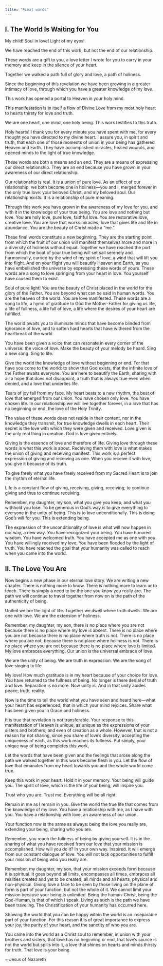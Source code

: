 ```yaml
---
title: "Final words"
---
```


## I. The World Is Waiting for You

My child! Soul in love! Light of my eyes!

We have reached the end of this work, but not the end of our
relationship.

These words are a gift to you, a love letter I wrote for you to carry in
your memory and keep in the silence of your heart.

Together we walked a path full of glory and love, a path of holiness.

Since the beginning of this revelation we have been growing in a greater
intimacy of love, through which you have a greater knowledge of my love.

This work has opened a portal to Heaven in your holy mind.

This manifestation is in itself a flow of Divine Love from my most holy
heart to hearts thirsty for love and truth.

We are one heart, one mind, one holy being. This work testifies to
this truth.

Holy hearts! I thank you for every minute you have spent with me, for
every thought you have directed to my divine heart. I assure you, in
spirit and truth, that each one of those moments of union in your being
has gathered Heaven and Earth. They have accomplished miracles, healed
wounds, and opened minds to the light of true knowledge.

These words are both a means and an end. They are a means of expressing
our direct relationship. They are an end because you have grown in your
awareness of our direct relationship.

Our relationship is real. It is a union of pure love. As an effect of
our relationship, we both become one in holiness—you and I, merged
forever in the only true love: your beloved Christ, and my beloved soul.
Our relationship exists. It is a relationship of pure meaning.

Through this work you have grown in the awareness of my love for you,
and with it in the knowledge of your true being. You are love and
nothing but love. You are holy love, pure love, faithful love. You are
restorative love, creative love. You are love that works miracles, love
that gives life and life in abundance. You are the beauty of Christ made
a “me.”

These final words constitute a new beginning. They are the starting
point from which the fruit of our union will manifest themselves more
and more in a diversity of holiness without equal. Together we have
reached the port from which the boat of your true being will set sail
serenely and harmonically, carried by the wind of my spirit of love, a
wind that will lift you into flight. And on your flight you will
beautify Heaven and Earth, as you have embellished the universe by
expressing these words of yours. These words are a song to love
springing from your heart in love. You yourself have caused them to
exist.

Soul of pure light! You are the beauty of Christ placed in the world for
the glory of the Father. You are beyond what can be said in human words.
You are the heaven of the world. You are love manifested. These words
are a song to life, a hymn of gratitude to God the Mother-Father for
giving us life, a life of fullness, a life full of love, a life where
the desires of your heart are fulfilled.

The world awaits you to illuminate minds that have become blinded from
ignorance of love, and to soften hard hearts that have withered from the
heartbreak of the world.

You have been given a voice that can resonate in every corner of the
universe: the voice of love. Make the beauty of your melody be heard.
Sing a new song. Sing to life.

Give the world the knowledge of love without beginning or end. For that
have you come to the world: to show that God exists, that the infinite
love of the Father awaits everyone. You are here to beautify the Earth,
sharing with all a hope that does not disappoint, a truth that is always
true even when denied, and a love that underlies life.

Tears of joy fall from my face. My heart beats to a new rhythm, the beat
of love that emerged from our union. You have chosen only love. You have
chosen life. In our relationship we will live together forever, in a
love that has no beginning or end, the love of the Holy Trinity.

The value of these words does not reside in their content, nor in the
knowledge they transmit, for true knowledge dwells in each heart. Their
secret is the love with which they were given and received. Love given
is the only real thing in creation. God is love given entirely.

Giving is the essence of love and therefore of life. Giving love through
these words is what this work is about. Receiving them with love is what
makes the union of giving and receiving manifest. This work is a
perfect expression of giving and receiving as one. When you receive it
with love, you give it because of its truth.

To give freely what you have freely received from my Sacred Heart is to
join the rhythm of eternal life.

Life is a constant flow of giving, receiving, giving, receiving; to
continue giving and thus to continue receiving.

Remember, my daughter, my son, what you give you keep, and what you
withhold you lose. To be generous in God’s way is to give everything to
everyone in the unity of being. This is to love unconditionally. This is
doing God’s will for you. This is extending being.

The expression of the unconditionality of love is what will now happen
in our way, a new way. You have recognized your being. You have honored
wisdom. You have welcomed truth. You have accepted me as one with you.
You have willingly received my love. You have been flooded by the light
of truth. You have reached the goal that your humanity was called to
reach when you came into the world.

## II. The Love You Are

Now begins a new phase in our eternal love story. We are writing a new
chapter. There is nothing more to know. There is nothing more to learn
or to teach. There is simply a need to be the one you know you really
are. The path we will continue to travel together from now on is the
path of the authenticity of being.

United we are the light of life. Together we dwell where truth dwells.
We are one with love. We are the extension of holiness.

Remember, my daughter, my son, there is no place where you are not
because there is no place where my love is absent. There is no place
where you are not because there is no place where truth is not. There is
no place where you are not, because there is no place where holiness is
not. There is no place where you are not because there is no place where
love is limited. My love embraces everything. Our union is the universal
embrace of love.

We are the unity of being. We are truth in expression. We are the song
of love singing to life.

My love! How much gratitude is in my heart because of your choice for
love. You have returned to the fullness of being. No longer is there
denial of truth and love. Separation is no more. Now unity is. And in
that unity abides peace, truth, reality.

Now is the time to tell the world what you have seen and heard here—what
your heart has experienced, that in which your mind rejoices. Share what
has been given you in Grace and holiness.

It is true that revelation is not transferable. Your response to this
manifestation of Heaven is unique, as unique as the expressions of your
sisters and brothers, and even of creation as a whole. However, that is
not a reason for not sharing, since you share of love’s diversity,
accepting the uniqueness of each, as this work reaches its fullness. Put
simply, your unique way of being completes this work.

Let the words that have been given and the feelings that arose along the
path we walked together in this work become flesh in you. Let the flow
of love that emanates from my heart towards you and the whole world come
true.

Keep this work in your heart. Hold it in your memory. Your being will
guide you. The spirit of love, which is the life of your being, will
inspire you.

Trust who you are. Trust me. Everything will be all right.

Remain in me as I remain in you. Give the world the true life that comes
from the knowledge of my love. You have a relationship with me, as I
have with you. You have a relationship with love, an awareness of our
union.

Your function now is the same as always: being the love you really are,
extending your being, sharing who you are.

Remember, you reach the fullness of being by giving yourself. It is in
the sharing of what you have received from our love that your mission is
accomplished. How will you do it? In your own way. Inspired. It will
emerge from our constant dialogue of love. You will not lack
opportunities to fulfill your mission of being who you really are.

Remember, my daughter, my son, that your mission exceeds form because it
is spiritual. It goes beyond all limits, encompasses all times,
embraces all realities created and yet to be created, all minds and all
hearts, physical and non-physical. Giving love a face to be seen by
those living on the plane of form is part of your function, but not the
whole of it. We cannot limit your mission because your being is
unlimited. Being the human-Christ, being the God-Human, is that of which
I speak. Living as such is the path we have been traveling. The
Christification of your humanity has occurred here.

Showing the world that you can be happy within the world is an
inseparable part of your function. For this reason it is of great
importance to express your joy, the purity of your heart, and the
sanctity of who you are.

You came into the world as a Christ soul to remember, in union with your
brothers and sisters, that love has no beginning or end, that love’s
source is not the world but spills into it, a love that shines on hearts
and minds thirsty for truth. That love is your being.

~ Jesus of Nazareth

